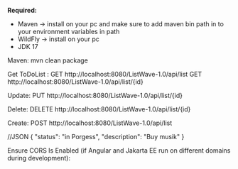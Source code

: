 **Required:**

* Maven -> install on your pc and make sure to add maven bin path in to your environment variables in path
* WildFly -> install on your pc
* JDK 17

Maven:
mvn clean package

Get ToDoList : 
GET http://localhost:8080/ListWave-1.0/api/list
GET http://localhost:8080/ListWave-1.0/api/list/{id}

Update:
PUT http://localhost:8080/ListWave-1.0/api/list/{id}

Delete:
DELETE http://localhost:8080/ListWave-1.0/api/list/{id}

Create:
POST http://localhost:8080/ListWave-1.0/api/list

//JSON
{
"status": "in Porgess",
"description": "Buy musik"
}


Ensure CORS Is Enabled (if Angular and Jakarta EE run on different domains during development):